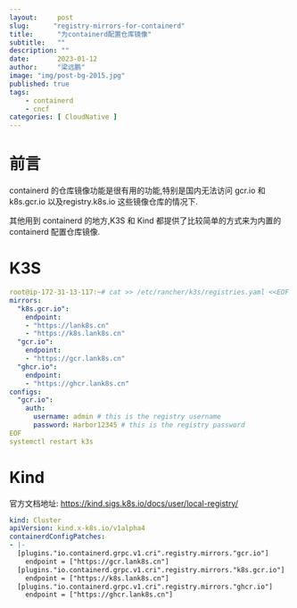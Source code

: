 ```yaml
---
layout:     post 
slug:      "registry-mirrors-for-containerd"
title:      "为containerd配置仓库镜像"
subtitle:   ""
description: ""
date:       2023-01-12
author:     "梁远鹏"
image: "img/post-bg-2015.jpg"
published: true
tags:
    - containerd 
    - cncf
categories: [ CloudNative ]
---
```


# 前言    

containerd 的仓库镜像功能是很有用的功能,特别是国内无法访问 gcr.io 和 k8s.gcr.io 以及registry.k8s.io 这些镜像仓库的情况下.

其他用到 containerd 的地方,K3S 和 Kind 都提供了比较简单的方式来为内置的 containerd 配置仓库镜像.

# K3S   

```yaml
root@ip-172-31-13-117:~# cat >> /etc/rancher/k3s/registries.yaml <<EOF
mirrors:
  "k8s.gcr.io":
    endpoint:
    - "https://lank8s.cn"
    - "https://k8s.lank8s.cn"
  "gcr.io":
    endpoint:
    - "https://gcr.lank8s.cn"
  "ghcr.io":
    endpoint:
    - "https://ghcr.lank8s.cn"
configs:
  "gcr.io":
    auth:
      username: admin # this is the registry username
      password: Harbor12345 # this is the registry password
EOF
systemctl restart k3s

```

# Kind  

官方文档地址: https://kind.sigs.k8s.io/docs/user/local-registry/


```yaml
kind: Cluster
apiVersion: kind.x-k8s.io/v1alpha4
containerdConfigPatches:
- |-
  [plugins."io.containerd.grpc.v1.cri".registry.mirrors."gcr.io"]
    endpoint = ["https://gcr.lank8s.cn"]
  [plugins."io.containerd.grpc.v1.cri".registry.mirrors."k8s.gcr.io"]
    endpoint = ["https://k8s.lank8s.cn"]
  [plugins."io.containerd.grpc.v1.cri".registry.mirrors."ghcr.io"]
    endpoint = ["https://ghcr.lank8s.cn"]
```